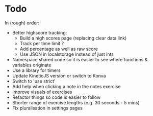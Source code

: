 # Todo

In (rough) order: 

- Better highscore tracking:
    - Build a high scores page (replacing clear data link)
    - Track per time limit ?
    - Add percentage as well as raw score
    - Use JSON in localstorage instead of just ints
- Namespace shared code so it is easier to see where functions & variables originate
- Use a library for timers
- Update KineticJS version or switch to Konva
- Switch to 'use strict'
- Add help when clicking a note in the notes exercise
- Improve visuals of exercises
- Refactor things so code is easier to follow
- Shorter range of exercise lengths (e.g. 30 seconds - 5 mins)
- Fix pluralisation in settings pages
